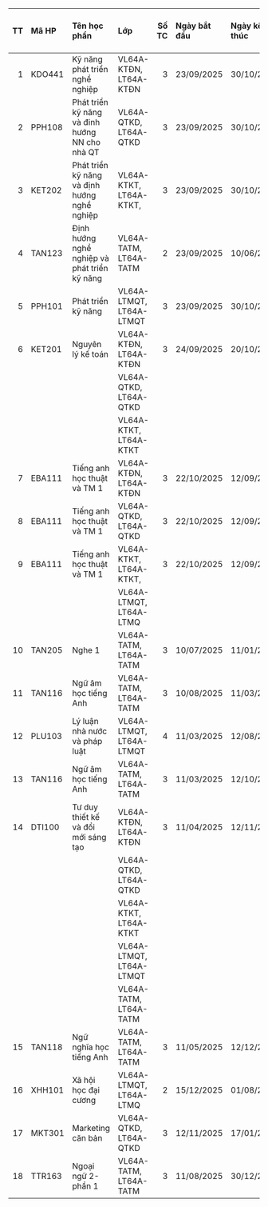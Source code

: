 |   TT | Mã HP   | Tên học phần                                   | Lớp                      |   Số TC | Ngày bắt đầu   | Ngày kết thúc   | Ngày, giờ lên lớp   | Giảng đường   | Khoa giảng dạy   |
|-----:|:--------|:-----------------------------------------------|:-------------------------|--------:|:---------------|:----------------|:--------------------|:--------------|:-----------------|
|    1 | KDO441  | Kỹ năng phát triển nghề nghiệp                 | VL64A-KTĐN, LT64A- KTĐN  |       3 | 23/09/2025     | 30/10/2025      |                     | A405          |                  |
|    2 | PPH108  | Phát triển kỹ năng và đinh hướng NN cho nhà QT | VL64A-QTKD, LT64A-QTKD   |       3 | 23/09/2025     | 30/10/2025      |                     | A401          | K.QTKD           |
|    3 | KET202  | Phát triển kỹ năng và định hướng nghề nghiệp   | VL64A-KTKT, LT64A-KTKT,  |       3 | 23/09/2025     | 30/10/2025      |                     | B511          |                  |
|    4 | TAN123  | Định hướng nghề nghiệp và phát triển kỹ năng   | VL64A-TATM, LT64A-TATM   |       2 | 23/09/2025     | 10/06/2025      |                     | B503          |                  |
|    5 | PPH101  | Phát triển kỹ năng                             | VL64A-LTMQT, LT64A-LTMQT |       3 | 23/09/2025     | 30/10/2025      |                     | B504          | K.QTKD           |
|    6 | KET201  | Nguyên lý kế toán                              | VL64A-KTĐN, LT64A- KTĐN  |       3 | 24/09/2025     | 20/10/2025      |                     | A405          |                  |
|      |         |                                                | VL64A-QTKD, LT64A-QTKD   |         |                |                 |                     |               |                  |
|      |         |                                                | VL64A-KTKT, LT64A-KTKT   |         |                |                 |                     |               |                  |
|    7 | EBA111  | Tiếng anh học thuật và TM 1                    | VL64A-KTĐN, LT64A- KTĐN  |       3 | 22/10/2025     | 12/09/2025      |                     | A404          |                  |
|    8 | EBA111  | Tiếng anh học thuật và TM 1                    | VL64A-QTKD, LT64A-QTKD   |       3 | 22/10/2025     | 12/09/2025      |                     | B402          |                  |
|    9 | EBA111  | Tiếng anh học thuật và TM 1                    | VL64A-KTKT, LT64A-KTKT,  |       3 | 22/10/2025     | 12/09/2025      |                     | B511,B504     |                  |
|      |         |                                                | VL64A-LTMQT, LT64A-LTMQ  |         |                |                 |                     |               |                  |
|   10 | TAN205  | Nghe 1                                         | VL64A-TATM, LT64A-TATM   |       3 | 10/07/2025     | 11/01/2025      |                     | B503          | TATM             |
|   11 | TAN116  | Ngữ âm học tiếng Anh                           | VL64A-TATM, LT64A-TATM   |       3 | 10/08/2025     | 11/03/2025      |                     | B503          |                  |
|   12 | PLU103  | Lý luận nhà nước và pháp luật                  | VL64A-LTMQT, LT64A-LTMQT |       4 | 11/03/2025     | 12/08/2025      |                     | A401          | Khoa Luật        |
|   13 | TAN116  | Ngữ âm học tiếng Anh                           | VL64A-TATM, LT64A-TATM   |       3 | 11/03/2025     | 12/10/2025      |                     | B503          | TATM             |
|   14 | DTI100  | Tư duy thiết kế và đổi mới sáng tạo            | VL64A-KTĐN, LT64A- KTĐN  |       3 | 11/04/2025     | 12/11/2025      |                     | A405          |                  |
|      |         |                                                | VL64A-QTKD, LT64A-QTKD   |         |                |                 |                     |               |                  |
|      |         |                                                | VL64A-KTKT, LT64A-KTKT   |         |                |                 |                     |               |                  |
|      |         |                                                | VL64A-LTMQT, LT64A-LTMQT |         |                |                 |                     |               |                  |
|      |         |                                                | VL64A-TATM, LT64A-TATM   |         |                |                 |                     |               |                  |
|   15 | TAN118  | Ngữ nghĩa học tiếng Anh                        | VL64A-TATM, LT64A-TATM   |       3 | 11/05/2025     | 12/12/2025      |                     | B503          |                  |
|   16 | XHH101  | Xã hội học đại cương                           | VL64A-LTMQT, LT64A-LTMQ  |       2 | 15/12/2025     | 01/08/2026      |                     | A401          | Khoa Luật        |
|   17 | MKT301  | Marketing căn bản                              | VL64A-QTKD, LT64A-QTKD   |       3 | 12/11/2025     | 17/01/2026      |                     | A305          |                  |
|   18 | TTR163  | Ngoại ngữ 2-phần 1                             | VL64A-TATM, LT64A-TATM   |       3 | 11/08/2025     | 30/12/2025      |                     | B503          | Khoa TTQ         |